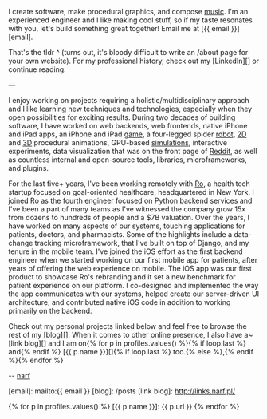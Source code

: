 I create software, make procedural graphics, and compose [music][].
I'm an experienced engineer and I like making cool stuff, so if my taste resonates with you, let's build something great together! Email me at [{{ email }}][email].

That's the tldr ^ (turns out, it's bloody difficult to write an /about page for your own website). For my professional history, check out my [LinkedIn][] or continue reading.

—

I enjoy working on projects requiring a holistic/multidisciplinary approach and I like learning new techniques and technologies, especially when they open possibilities for exciting results. During two decades of building software, I have worked on web backends, web frontends, native iPhone and iPad apps, an iPhone and iPad [game][], a four-legged spider [robot][], [2D][] and [3D][] procedural animations, GPU-based [simulations][], interactive experiments, data visualization that was on the front page of [Reddit][], as well as countless internal and open-source tools, libraries, microframeworks, and plugins.

For the last five+ years, I've been working remotely with [Ro][], a health tech startup focused on goal-oriented healthcare, headquartered in New York. I joined Ro as the fourth engineer focused on Python backend services and I've been a part of many teams as I've witnessed the company grow 15x from dozens to hundreds of people and a $7B valuation.  Over the years, I have worked on many aspects of our systems, touching applications for patients, doctors, and pharmacists.  Some of the highlights include a data-change tracking microframework, that I've built on top of Django, and my tenure in the mobile team. I've joined the iOS effort as the first backend engineer when we started working on our first mobile app for patients, after years of offering the web experience on mobile. The iOS app was our first product to showcase Ro's rebranding and it set a new benchmark for patient experience on our platform. I co-designed and implemented the way the app communicates with our systems, helped create our server-driven UI architecture, and contributed native iOS code in addition to working primarily on the backend.

Check out my personal projects linked below and feel free to browse the rest of my [blog][]. When it comes to other online presence, I also have a~[link blog][] and I am on{% for p in profiles.values() %}{% if loop.last %} and{% endif %} [{{ p.name }}][]{% if loop.last %} too.{% else %},{% endif %}{% endfor %}

-- [narf](/)

  [music]: /music
  [game]: /checkers
  [robot]: /posts/its-alive
  [2D]: /posts/procedural-trees
  [3D]: /music/maladaptive
  [simulations]: /posts/tears-in-rain
  [Reddit]: https://www.reddit.com/r/dataisbeautiful/comments/33clwk/music_streaming_impact_number_of_artists_i/

  [Ro]: https://ro.co

  [email]: mailto:{{ email }}
  [blog]: /posts
  [link blog]: http://links.narf.pl/

{% for p in profiles.values() %}
  [{{ p.name }}]: {{ p.url }}
{% endfor %}
